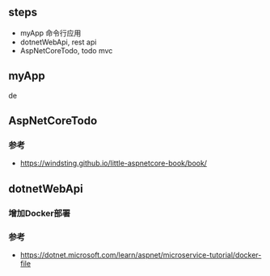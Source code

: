 ## steps

- myApp 命令行应用
- dotnetWebApi, rest api
- AspNetCoreTodo, todo mvc

## myApp

de

## AspNetCoreTodo

### 参考

- https://windsting.github.io/little-aspnetcore-book/book/

## dotnetWebApi

### 增加Docker部署

### 参考

- https://dotnet.microsoft.com/learn/aspnet/microservice-tutorial/docker-file

